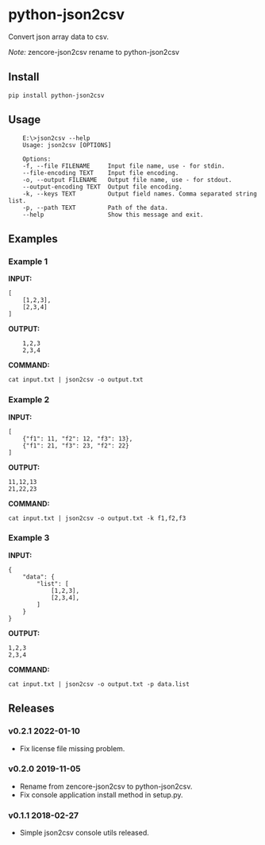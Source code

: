 # python-json2csv

Convert json array data to csv.

*Note:* zencore-json2csv rename to python-json2csv


## Install

```
pip install python-json2csv
```

## Usage

```
    E:\>json2csv --help
    Usage: json2csv [OPTIONS]

    Options:
    -f, --file FILENAME     Input file name, use - for stdin.
    --file-encoding TEXT    Input file encoding.
    -o, --output FILENAME   Output file name, use - for stdout.
    --output-encoding TEXT  Output file encoding.
    -k, --keys TEXT         Output field names. Comma separated string list.
    -p, --path TEXT         Path of the data.
    --help                  Show this message and exit.
```

## Examples

### Example 1

**INPUT:**

```
[
    [1,2,3],
    [2,3,4]
]
```

**OUTPUT:**

```
    1,2,3
    2,3,4
```

**COMMAND:**

```
cat input.txt | json2csv -o output.txt
```

### Example 2

**INPUT:**

```
[
    {"f1": 11, "f2": 12, "f3": 13},
    {"f1": 21, "f3": 23, "f2": 22}
]
```

**OUTPUT:**

```
11,12,13
21,22,23
```

**COMMAND:**

```
cat input.txt | json2csv -o output.txt -k f1,f2,f3
```

### Example 3

**INPUT:**

```
{
    "data": {
        "list": [
            [1,2,3],
            [2,3,4],
        ]
    }
}
```

**OUTPUT:**

```
1,2,3
2,3,4
```

**COMMAND:**

```
cat input.txt | json2csv -o output.txt -p data.list
```

## Releases

### v0.2.1 2022-01-10

- Fix license file missing problem.

### v0.2.0 2019-11-05

- Rename from zencore-json2csv to python-json2csv.
- Fix console application install method in setup.py.

### v0.1.1 2018-02-27

- Simple json2csv console utils released.
